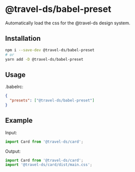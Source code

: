 # @travel-ds/babel-preset

Automatically load the css for the @travel-ds design system.

## Installation

```sh
npm i --save-dev @travel-ds/babel-preset
# or
yarn add -D @travel-ds/babel-preset
```

## Usage

.babelrc:

```json
{
  "presets": ["@travel-ds/babel-preset"]
}
```

## Example

Input:

```js
import Card from '@travel-ds/card';
```

Output:

```js
import Card from '@travel-ds/card';
import '@travel-ds/card/dist/main.css';
```
